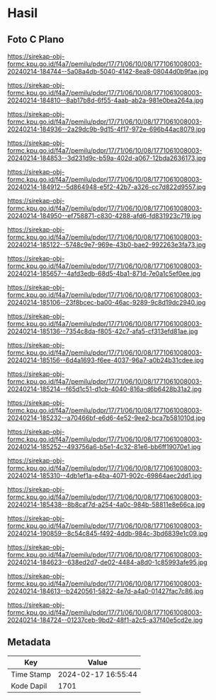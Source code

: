 # Hasil

## Foto C Plano

https://sirekap-obj-formc.kpu.go.id/f4a7/pemilu/pdpr/17/71/06/10/08/1771061008003-20240214-184744--5a08a4db-5040-4142-8ea8-08044d0b9fae.jpg

https://sirekap-obj-formc.kpu.go.id/f4a7/pemilu/pdpr/17/71/06/10/08/1771061008003-20240214-184810--8ab17b8d-6f55-4aab-ab2a-981e0bea264a.jpg

https://sirekap-obj-formc.kpu.go.id/f4a7/pemilu/pdpr/17/71/06/10/08/1771061008003-20240214-184936--2a29dc9b-9d15-4f17-972e-696b44ac8079.jpg

https://sirekap-obj-formc.kpu.go.id/f4a7/pemilu/pdpr/17/71/06/10/08/1771061008003-20240214-184853--3d231d9c-b59a-402d-a067-12bda2636173.jpg

https://sirekap-obj-formc.kpu.go.id/f4a7/pemilu/pdpr/17/71/06/10/08/1771061008003-20240214-184912--5d864948-e5f2-42b7-a326-cc7d822d9557.jpg

https://sirekap-obj-formc.kpu.go.id/f4a7/pemilu/pdpr/17/71/06/10/08/1771061008003-20240214-184950--ef758871-c830-4288-afd6-fd831923c719.jpg

https://sirekap-obj-formc.kpu.go.id/f4a7/pemilu/pdpr/17/71/06/10/08/1771061008003-20240214-185122--5748c9e7-969e-43b0-bae2-992263e3fa73.jpg

https://sirekap-obj-formc.kpu.go.id/f4a7/pemilu/pdpr/17/71/06/10/08/1771061008003-20240214-185657--4afd3edb-68d5-4ba1-871d-7e0a1c5ef0ee.jpg

https://sirekap-obj-formc.kpu.go.id/f4a7/pemilu/pdpr/17/71/06/10/08/1771061008003-20240214-185106--23f8bcec-ba00-46ac-9289-9c8d19dc2940.jpg

https://sirekap-obj-formc.kpu.go.id/f4a7/pemilu/pdpr/17/71/06/10/08/1771061008003-20240214-185136--7354c8da-f805-42c7-afa5-cf313efd81ae.jpg

https://sirekap-obj-formc.kpu.go.id/f4a7/pemilu/pdpr/17/71/06/10/08/1771061008003-20240214-185156--6d4a1693-f6ee-4037-96a7-a0b24b31cdee.jpg

https://sirekap-obj-formc.kpu.go.id/f4a7/pemilu/pdpr/17/71/06/10/08/1771061008003-20240214-185214--f65d1c51-d1cb-4040-816a-d6b6428b31a2.jpg

https://sirekap-obj-formc.kpu.go.id/f4a7/pemilu/pdpr/17/71/06/10/08/1771061008003-20240214-185232--a70466bf-e6d6-4e52-9ee2-bca7b581010d.jpg

https://sirekap-obj-formc.kpu.go.id/f4a7/pemilu/pdpr/17/71/06/10/08/1771061008003-20240214-185252--493756a6-b5e1-4c32-81e6-bb6ff19070e1.jpg

https://sirekap-obj-formc.kpu.go.id/f4a7/pemilu/pdpr/17/71/06/10/08/1771061008003-20240214-185310--4db1ef1a-e4ba-4071-902c-69864aec2dd1.jpg

https://sirekap-obj-formc.kpu.go.id/f4a7/pemilu/pdpr/17/71/06/10/08/1771061008003-20240214-185438--8b8caf7d-a254-4a0c-984b-58811e8e66ca.jpg

https://sirekap-obj-formc.kpu.go.id/f4a7/pemilu/pdpr/17/71/06/10/08/1771061008003-20240214-190859--8c54c845-f492-4ddb-984c-3bd6839e1c09.jpg

https://sirekap-obj-formc.kpu.go.id/f4a7/pemilu/pdpr/17/71/06/10/08/1771061008003-20240214-184623--638ed2d7-de02-4484-a8d0-1c85993afe95.jpg

https://sirekap-obj-formc.kpu.go.id/f4a7/pemilu/pdpr/17/71/06/10/08/1771061008003-20240214-184613--b2420561-5822-4e7d-a4a0-01427fac7c86.jpg

https://sirekap-obj-formc.kpu.go.id/f4a7/pemilu/pdpr/17/71/06/10/08/1771061008003-20240214-184724--01237ceb-9bd2-48f1-a2c5-a37f40e5cd2e.jpg


## Metadata

| Key        | Value               |
| ---------- | ------------------- |
| Time Stamp | 2024-02-17 16:55:44 |
| Kode Dapil | 1701                |



